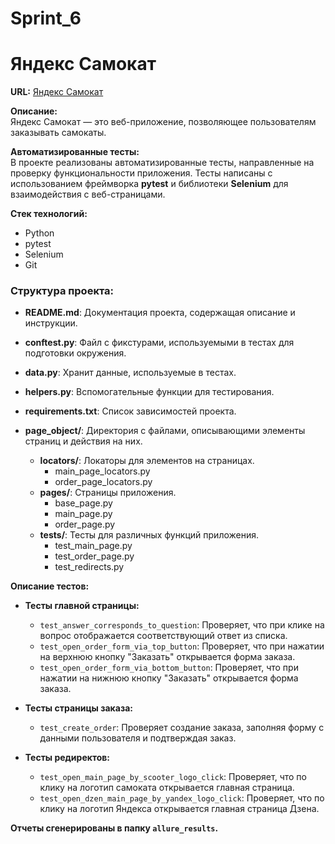 # Sprint_6
# Яндекс Самокат

**URL:** [Яндекс Самокат](https://qa-scooter.praktikum-services.ru/)

**Описание:**  
Яндекс Самокат — это веб-приложение, позволяющее пользователям заказывать самокаты.

**Автоматизированные тесты:**  
В проекте реализованы автоматизированные тесты, направленные на проверку функциональности приложения. Тесты написаны с использованием фреймворка **pytest** и библиотеки **Selenium** для взаимодействия с веб-страницами.

**Стек технологий:**
- Python
- pytest
- Selenium
- Git

### Структура проекта:

- **README.md**: Документация проекта, содержащая описание и инструкции.
- **conftest.py**: Файл с фикстурами, используемыми в тестах для подготовки окружения.
- **data.py**: Хранит данные, используемые в тестах.
- **helpers.py**: Вспомогательные функции для тестирования.
- **requirements.txt**: Список зависимостей проекта.

- **page_object/**: Директория с файлами, описывающими элементы страниц и действия на них.
  - **locators/**: Локаторы для элементов на страницах.
    - main_page_locators.py
    - order_page_locators.py
  - **pages/**: Страницы приложения.
    - base_page.py
    - main_page.py
    - order_page.py
  - **tests/**: Тесты для различных функций приложения.
    - test_main_page.py
    - test_order_page.py
    - test_redirects.py

**Описание тестов:**
- **Тесты главной страницы:** 
  - `test_answer_corresponds_to_question`: Проверяет, что при клике на вопрос отображается соответствующий ответ из списка.
  - `test_open_order_form_via_top_button`: Проверяет, что при нажатии на верхнюю кнопку "Заказать" открывается форма заказа.
  - `test_open_order_form_via_bottom_button`: Проверяет, что при нажатии на нижнюю кнопку "Заказать" открывается форма заказа.

- **Тесты страницы заказа:** 
  - `test_create_order`: Проверяет создание заказа, заполняя форму с данными пользователя и подтверждая заказ.

- **Тесты редиректов:** 
  - `test_open_main_page_by_scooter_logo_click`: Проверяет, что по клику на логотип самоката открывается главная страница.
  - `test_open_dzen_main_page_by_yandex_logo_click`: Проверяет, что по клику на логотип Яндекса открывается главная страница Дзена.


**Отчеты сгенерированы в папку `allure_results`.**
